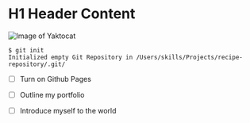 # H1 Header Content
![Image of Yaktocat](https://octodex.github.com/images/yaktocat.png)
```
$ git init
Initialized empty Git Repository in /Users/skills/Projects/recipe-repository/.git/
```
- [ ] Turn on Github Pages
- [ ] Outline my portfolio
- [ ] Introduce myself to the world

